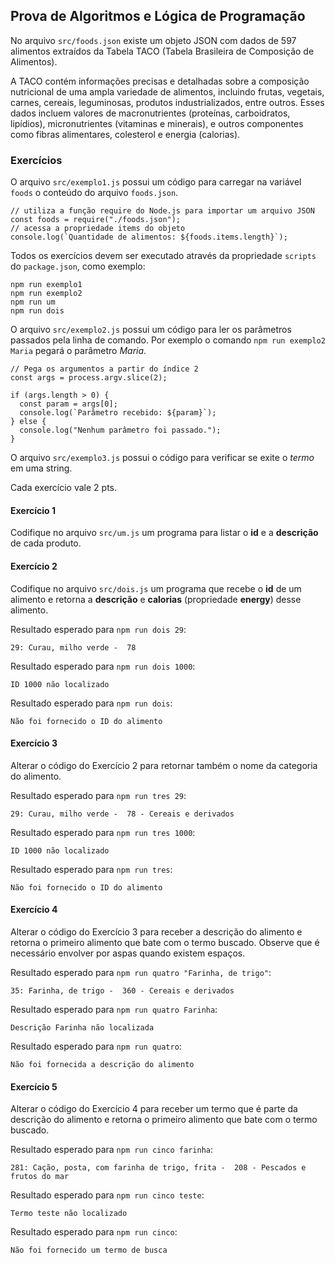 ## Prova de Algoritmos e Lógica de Programação

No arquivo `src/foods.json` existe um objeto JSON com dados de 597 alimentos extraídos da Tabela TACO (Tabela Brasileira de Composição de Alimentos).

A TACO contém informações precisas e detalhadas sobre a composição nutricional de uma ampla variedade de alimentos, incluindo frutas, vegetais, carnes, cereais, leguminosas, produtos industrializados, entre outros. Esses dados incluem valores de macronutrientes (proteínas, carboidratos, lipídios), micronutrientes (vitaminas e minerais), e outros componentes como fibras alimentares, colesterol e energia (calorias).

### Exercícios
O arquivo `src/exemplo1.js` possui um código para carregar na variável `foods` o conteúdo do arquivo `foods.json`.
```
// utiliza a função require do Node.js para importar um arquivo JSON
const foods = require("./foods.json");
// acessa a propriedade items do objeto
console.log(`Quantidade de alimentos: ${foods.items.length}`);
```
Todos os exercícios devem ser executado através da propriedade `scripts` do `package.json`, como exemplo:
```
npm run exemplo1
npm run exemplo2
npm run um
npm run dois
```

O arquivo `src/exemplo2.js` possui um código para ler os parâmetros passados pela linha de comando. Por exemplo o comando `npm run exemplo2 Maria` pegará o parâmetro _Maria_.
```
// Pega os argumentos a partir do índice 2
const args = process.argv.slice(2); 

if (args.length > 0) {
  const param = args[0];
  console.log(`Parâmetro recebido: ${param}`);
} else {
  console.log("Nenhum parâmetro foi passado.");
}
```
O arquivo `src/exemplo3.js` possui o código para verificar se exite o _termo_ em uma string.

Cada exercício vale 2 pts.

#### Exercício 1
Codifique no arquivo `src/um.js` um programa para listar o __id__ e a __descrição__ de cada produto.

#### Exercício 2
Codifique no arquivo `src/dois.js` um programa que recebe o __id__ de um alimento e retorna a __descrição__ e __calorias__ (propriedade __energy__) desse alimento.

Resultado esperado para `npm run dois 29`:
```
29: Curau, milho verde -  78
```
Resultado esperado para `npm run dois 1000`:
```
ID 1000 não localizado
```
Resultado esperado para `npm run dois`:
```
Não foi fornecido o ID do alimento
```

#### Exercício 3
Alterar o código do Exercício 2 para retornar também o nome da categoria do alimento.

Resultado esperado para `npm run tres 29`:
```
29: Curau, milho verde -  78 - Cereais e derivados
```
Resultado esperado para `npm run tres 1000`:
```
ID 1000 não localizado
```
Resultado esperado para `npm run tres`:
```
Não foi fornecido o ID do alimento
```

#### Exercício 4
Alterar o código do Exercício 3 para receber a descrição do alimento e retorna o primeiro alimento que bate com o termo buscado. Observe que é necessário envolver por aspas quando existem espaços.

Resultado esperado para `npm run quatro "Farinha, de trigo"`:
```
35: Farinha, de trigo -  360 - Cereais e derivados
```
Resultado esperado para `npm run quatro Farinha`:
```
Descrição Farinha não localizada
```
Resultado esperado para `npm run quatro`:
```
Não foi fornecida a descrição do alimento
```

#### Exercício 5
Alterar o código do Exercício 4 para receber um termo que é parte da descrição do alimento e retorna o primeiro alimento que bate com o termo buscado. 

Resultado esperado para `npm run cinco farinha`:
```
281: Cação, posta, com farinha de trigo, frita -  208 - Pescados e frutos do mar
```
Resultado esperado para `npm run cinco teste`:
```
Termo teste não localizado
```
Resultado esperado para `npm run cinco`:
```
Não foi fornecido um termo de busca
```